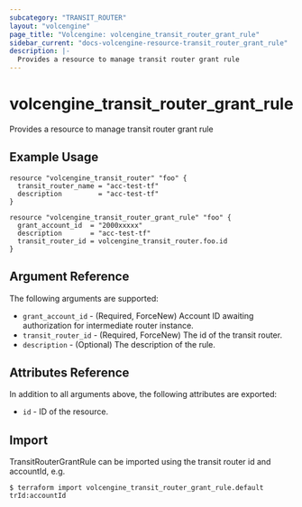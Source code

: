 ```yaml
---
subcategory: "TRANSIT_ROUTER"
layout: "volcengine"
page_title: "Volcengine: volcengine_transit_router_grant_rule"
sidebar_current: "docs-volcengine-resource-transit_router_grant_rule"
description: |-
  Provides a resource to manage transit router grant rule
---
```

# volcengine_transit_router_grant_rule
Provides a resource to manage transit router grant rule
## Example Usage
```hcl
resource "volcengine_transit_router" "foo" {
  transit_router_name = "acc-test-tf"
  description         = "acc-test-tf"
}

resource "volcengine_transit_router_grant_rule" "foo" {
  grant_account_id  = "2000xxxxx"
  description       = "acc-test-tf"
  transit_router_id = volcengine_transit_router.foo.id
}
```
## Argument Reference
The following arguments are supported:
* `grant_account_id` - (Required, ForceNew) Account ID awaiting authorization for intermediate router instance.
* `transit_router_id` - (Required, ForceNew) The id of the transit router.
* `description` - (Optional) The description of the rule.

## Attributes Reference
In addition to all arguments above, the following attributes are exported:
* `id` - ID of the resource.



## Import
TransitRouterGrantRule can be imported using the transit router id and accountId, e.g.
```
$ terraform import volcengine_transit_router_grant_rule.default trId:accountId
```

